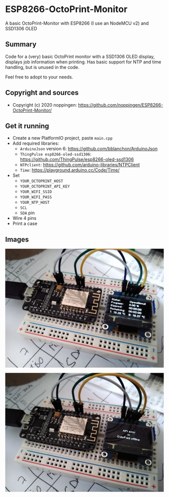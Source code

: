 # ESP8266-OctoPrint-Monitor

A basic OctoPrint-Monitor with ESP8266 (I use an NodeMCU v2) and SSD1306 OLED

## Summary

Code for a (very) basic OctoPrint monitor with a SSD1306 OLED display, displays job information when printing. Has basic support for NTP and time handling, but is unused in the code. 

Feel free to adopt to your needs.

## Copyright and sources

* Copyright (c) 2020 noppingen: https://github.com/noppingen/ESP8266-OctoPrint-Monitor/

## Get it running

* Create a new PlatformIO project, paste `main.cpp`
* Add required libraries: 
  * `ArduinoJson` version 6: https://github.com/bblanchon/ArduinoJson
  * `ThingPulse esp8266-oled-ssd1306`: https://github.com/ThingPulse/esp8266-oled-ssd1306
  * `NTPclient`: https://github.com/arduino-libraries/NTPClient
  * `Time`: https://playground.arduino.cc/Code/Time/
* Set
  * `YOUR_OCTOPRINT_HOST`
  * `YOUR_OCTOPRINT_API_KEY`
  * `YOUR_WIFI_SSID`
  * `YOUR_WIFI_PASS`
  * `YOUR_NTP_HOST`
  * `SCL`
  * `SDA` pin
* Wire 4 pins
* Print a case

## Images

![Online](online.jpg)

![Offline](offline.jpg)
